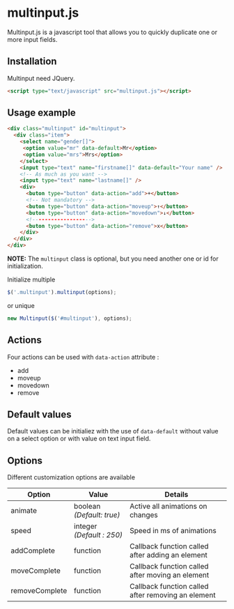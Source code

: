 # multinput.js

Multinput.js is a javascript tool that allows you to quickly duplicate one or more input fields.

## Installation
Multinput need JQuery.

```html
<script type="text/javascript" src="multinput.js"></script>
```

## Usage example

```html
<div class="multinput" id="multinput">
  <div class="item">
    <select name="gender[]">
     <option value="mr" data-default>Mr</option>
     <option value="mrs">Mrs</option>
    </select>
    <input type="text" name="firstname[]" data-default="Your name" />
    <!-- As much as you want -->
    <input type="text" name="lastname[]" />
    <div>
      <buton type="button" data-action="add">+</button>
      <!-- Not mandatory -->
      <buton type="button" data-action="moveup">↑</button>
      <buton type="button" data-action="movedown">↓</button>
      <!------------------->
      <buton type="button" data-action="remove">x</button>
    </div>
  </div>
</div>
```
**NOTE:** The `multinput` class is optional, but you need another one or id for initialization.

Initialize multiple
```js
$('.multinput').multinput(options);
```
or unique
```js
new Multinput($('#multinput'), options);
```

## Actions
Four actions can be used with `data-action` attribute :
* add
* moveup
* movedown
* remove

## Default values
Default values can be initialiez with the use of `data-default` without value on a select option or with value on text input field.

## Options
Different customization options are available

Option | Value | Details
-|-|-
animate | boolean *(Default: true)* | Active all animations on changes
speed | integer *(Default : 250)*| Speed in ms of animations
addComplete | function | Callback function called after adding an element
moveComplete | function | Callback function called after moving an element
removeComplete | function | Callback function called after removing an element

